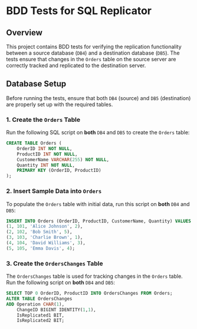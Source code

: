 # BDD Tests for SQL Replicator

## Overview
This project contains BDD tests for verifying the replication functionality between a source database (`DB4`) and a destination database (`DB5`). The tests ensure that changes in the `Orders` table on the source server are correctly tracked and replicated to the destination server.

## Database Setup
Before running the tests, ensure that both `DB4` (source) and `DB5` (destination) are properly set up with the required tables.

### 1. Create the `Orders` Table
Run the following SQL script on **both** `DB4` and `DB5` to create the `Orders` table:

```sql
CREATE TABLE Orders (
    OrderID INT NOT NULL,
    ProductID INT NOT NULL,
    CustomerName VARCHAR(255) NOT NULL,
    Quantity INT NOT NULL,
    PRIMARY KEY (OrderID, ProductID)
);
```

### 2. Insert Sample Data into `Orders`
To populate the `Orders` table with initial data, run this script on **both** `DB4` and `DB5`:

```sql
INSERT INTO Orders (OrderID, ProductID, CustomerName, Quantity) VALUES
(1, 101, 'Alice Johnson', 2),
(2, 102, 'Bob Smith', 5),
(3, 103, 'Charlie Brown', 1),
(4, 104, 'David Williams', 3),
(5, 105, 'Emma Davis', 4);
```

### 3. Create the `OrdersChanges` Table
The `OrdersChanges` table is used for tracking changes in the `Orders` table. Run the following script on **both** `DB4` and `DB5`:

```sql
SELECT TOP 0 OrderID, ProductID INTO OrdersChanges FROM Orders;
ALTER TABLE OrdersChanges
ADD Operation CHAR(1),
    ChangeID BIGINT IDENTITY(1,1),
    IsReplicated1 BIT,
    IsReplicated2 BIT;
```